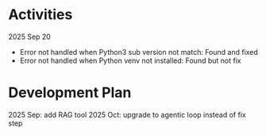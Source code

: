 # Activities
2025 Sep 20 
- Error not handled when Python3 sub version not match: Found and fixed
- Error not handled when Python venv not installed: Found but not fix 

# Development Plan
2025 Sep: add RAG tool
2025 Oct: upgrade to agentic loop instead of fix step
